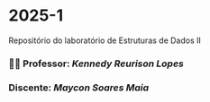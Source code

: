 # 2025-1
Repositório do laboratório de Estruturas de Dados II

### 👨‍🏫 Professor: _Kennedy Reurison Lopes_
###    Discente: _Maycon Soares Maia_


[contactEmail]: mailto:kennedy.lopes@ufersa.edu.br